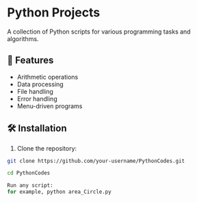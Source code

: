 # Python Projects

A collection of Python scripts for various programming tasks and algorithms.

## 🚀 Features
- Arithmetic operations
- Data processing
- File handling
- Error handling
- Menu-driven programs

## 🛠️ Installation

1. Clone the repository:

```bash
git clone https://github.com/your-username/PythonCodes.git

cd PythonCodes

Run any script: 
for example, python area_Circle.py

